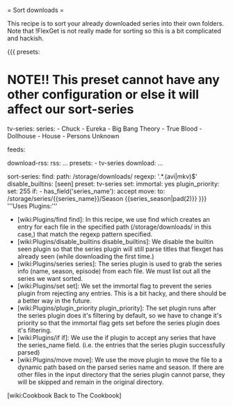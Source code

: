 = Sort downloads =

This recipe is to sort your already downloaded series into their own folders. Note that !FlexGet is not really made for sorting so this is a bit complicated and hackish.

{{{
presets:

  # NOTE!! This preset cannot have any other configuration or else it will affect our sort-series
  tv-series:
    series:
      - Chuck
      - Eureka
      - Big Bang Theory
      - True Blood
      - Dollhouse
      - House
      - Persons Unknown
  
feeds:

  download-rss:
    rss: ...
    presets:
      - tv-series
    download: ...

  sort-series:
    find:
      path: /storage/downloads/
      regexp: '.*\.(avi|mkv)$'
    disable_builtins: [seen]
    preset: tv-series
    set:
      immortal: yes
    plugin_priority:
      set: 255
    if:
      - has_field('series_name'): accept
    move:
      to: /storage/series/{{series_name}}/Season {{series_season|pad(2)}}
}}}
'''Uses Plugins:'''

 - [wiki:Plugins/find find]: In this recipe, we use find which creates an entry for each file in the specified path (/storage/downloads/ in this case,) that match the regexp pattern specified.
 - [wiki:Plugins/disable_builtins disable_builtins]: We disable the builtin seen plugin so that the series plugin will still parse titles that flexget has already seen (while downloading the first time.)
 - [wiki:Plugins/series series]: The series plugin is used to grab the series info (name, season, episode) from each file. We must list out all the series we want sorted.
 - [wiki:Plugins/set set]: We set the immortal flag to prevent the series plugin from rejecting any entries. This is a bit hacky, and there should be a better way in the future.
 - [wiki:Plugins/plugin_priority plugin_priority]: The set plugin runs after the series plugin does it's filtering by default, so we have to change it's priority so that the immortal flag gets set before the series plugin does it's filtering.
 - [wiki:Plugins/if if]: We use the if plugin to accept any series that have the series_name field. (i.e. the entries that the series plugin successfully parsed)
 - [wiki:Plugins/move move]: We use the move plugin to move the file to a dynamic path based on the parsed series name and season. If there are other files in the input directory that the series plugin cannot parse, they will be skipped and remain in the original directory.


[wiki:Cookbook Back to The Cookbook]